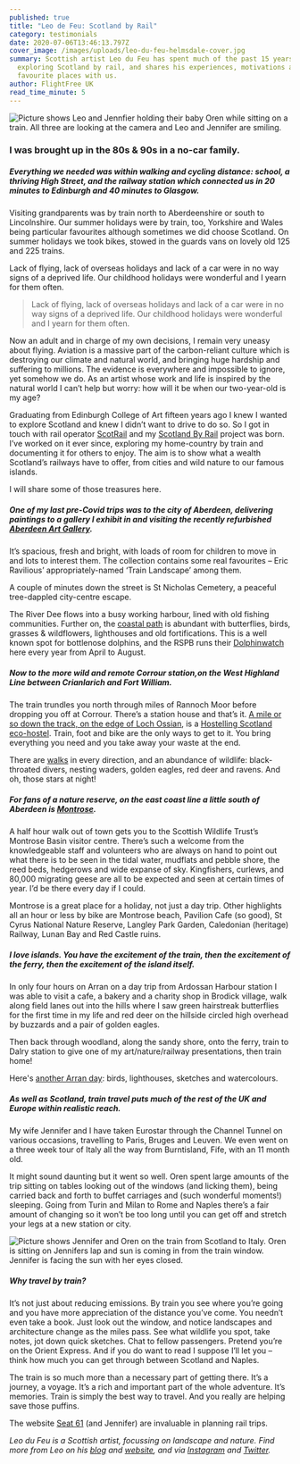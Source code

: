 ```yaml
---
published: true
title: "Leo de Feu: Scotland by Rail"
category: testimonials
date: 2020-07-06T13:46:13.797Z
cover_image: /images/uploads/leo-du-feu-helmsdale-cover.jpg
summary: Scottish artist Leo du Feu has spent much of the past 15 years
  exploring Scotland by rail, and shares his experiences, motivations and
  favourite places with us.
author: FlightFree UK
read_time_minute: 5
---
```

![Picture shows Leo and Jennfier holding their baby Oren while sitting on a train. All three are looking at the camera and Leo and Jennifer are smiling. ](/images/uploads/leo-jennifer-oren.jpg "Leo, Jennifer and Oren")

### I was brought up in the 80s & 90s in a no-car family.

##### Everything we needed was within walking and cycling distance: school, a thriving High Street, and the railway station which connected us in 20 minutes to Edinburgh and 40 minutes to Glasgow.

Visiting grandparents was by train north to Aberdeenshire or south to Lincolnshire. Our summer holidays were by train, too, Yorkshire and Wales being particular favourites although sometimes we did choose Scotland. On summer holidays we took bikes, stowed in the guards vans on lovely old 125 and 225 trains.

Lack of flying, lack of overseas holidays and lack of a car were in no way signs of a deprived life. Our childhood holidays were wonderful and I yearn for them often.

> Lack of flying, lack of overseas holidays and lack of a car were in no way signs of a deprived life. Our childhood holidays were wonderful and I yearn for them often.

Now an adult and in charge of my own decisions, I remain very uneasy about flying. Aviation is a massive part of the carbon-reliant culture which is destroying our climate and natural world, and bringing huge hardship and suffering to millions. The evidence is everywhere and impossible to ignore, yet somehow we do. As an artist whose work and life is inspired by the natural world I can’t help but worry: how will it be when our two-year-old is my age?

Graduating from Edinburgh College of Art fifteen years ago I knew I wanted to explore Scotland and knew I didn’t want to drive to do so. So I got in touch with rail operator [ScotRail](https://www.scotrail.co.uk) and my [Scotland By Rail](http://landscapeartnaturebirds.blogspot.com/search/label/Scotland%20by%20Rail) project was born. I’ve worked on it ever since, exploring my home-country by train and documenting it for others to enjoy. The aim is to show what a wealth Scotland’s railways have to offer, from cities and wild nature to our famous islands.

I﻿ will share some of those treasures here. 

##### One of my last pre-Covid trips was to the city of Aberdeen, delivering paintings to a gallery I exhibit in and visiting the recently refurbished [Aberdeen Art Gallery](http://landscapeartnaturebirds.blogspot.com/2020/03/scotland-by-rail-aberdeen-art-gallery.html). 

It’s spacious, fresh and bright, with loads of room for children to move in and lots to interest them. The collection contains some real favourites – Eric Ravilious’ appropriately-named ‘Train Landscape’ among them.

A couple of minutes down the street is St Nicholas Cemetery, a peaceful tree-dappled city-centre escape. 

The River Dee flows into a busy working harbour, lined with old fishing communities. Further on, the [coastal path](http://landscapeartnaturebirds.blogspot.com/2018/05/scotland-by-rail-aberdeen-coastal-walk.html) is abundant with butterflies, birds, grasses & wildflowers, lighthouses and old fortifications. This is a well known spot for bottlenose dolphins, and the RSPB runs their [Dolphinwatch](https://www.rspb.org.uk/get-involved/activities/dolphinwatch/#5teqtogFao35UxOD.99) here every year from April to August.

##### N﻿ow to the more wild and remote Corrour station,on the West Highland Line between Crianlarich and Fort William. 

The train trundles you north through miles of Rannoch Moor before dropping you off at Corrour. There’s a station house and that’s it. [A mile or so down the track, on the edge of Loch Ossian](https://landscapeartnaturebirds.blogspot.com/2012/04/three-days-in-scottish-highlands-loch.html), is a [Hostelling Scotland eco-hostel](https://www.hostellingscotland.org.uk/hostels/loch-ossian/). Train, foot and bike are the only ways to get to it. You bring everything you need and you take away your waste at the end. 

There are [walks](https://landscapeartnaturebirds.blogspot.com/2012/05/loch-ossian-u-shaped-valley-overhead.html) in every direction, and an abundance of wildlife: black-throated divers, nesting waders, golden eagles, red deer and ravens. And oh, those stars at night!

##### F﻿or fans of a nature reserve, on the east coast line a little south of Aberdeen is [Montrose](http://landscapeartnaturebirds.blogspot.com/2014/08/scotland-by-rail-montrose-scotland.html). 

A half hour walk out of town gets you to the Scottish Wildlife Trust’s Montrose Basin visitor centre. There’s such a welcome from the knowledgeable staff and volunteers who are always on hand to point out what there is to be seen in the tidal water, mudflats and pebble shore, the reed beds, hedgerows and wide expanse of sky. Kingfishers, curlews, and 80,000 migrating geese are all to be expected and seen at certain times of year. I’d be there every day if I could.

Montrose is a great place for a holiday, not just a day trip. Other highlights all an hour or less by bike are Montrose beach, Pavilion Cafe (so good), St Cyrus National Nature Reserve, Langley Park Garden, Caledonian (heritage) Railway, Lunan Bay and Red Castle ruins.

##### I love islands. You have the excitement of the train, then the excitement of the ferry, then the excitement of the island itself. 

In only four hours on Arran on a day trip from Ardossan Harbour station I was able to visit a cafe, a bakery and a charity shop in Brodick village, walk along field lanes out into the hills where I saw green hairstreak butterflies for the first time in my life and red deer on the hillside circled high overhead by buzzards and a pair of golden eagles. 

Then back through woodland, along the sandy shore, onto the ferry, train to Dalry station to give one of my art/nature/railway presentations, then train home!

Here's [another Arran day](http://landscapeartnaturebirds.blogspot.com/2014/12/scotland-by-rail-ardrossan-and-arran.html): birds, lighthouses, sketches and watercolours.

##### As well as Scotland, train travel puts much of the rest of the UK and Europe within realistic reach. 

My wife Jennifer and I have taken Eurostar through the Channel Tunnel on various occasions, travelling to Paris, Bruges and Leuven. We even went on a three week tour of Italy all the way from Burntisland, Fife, with an 11 month old.  

It might sound daunting but it went so well. Oren spent large amounts of the trip sitting on tables looking out of the windows (and licking them), being carried back and forth to buffet carriages and (such wonderful moments!) sleeping. Going from Turin and Milan to Rome and Naples there’s a fair amount of changing so it won’t be too long until you can get off and stretch your legs at a new station or city.

![Picture shows Jennifer and Oren on the train from Scotland to Italy. Oren is sitting on Jennifers lap and sun is coming in from the train window. Jennifer is facing the sun with her eyes closed. ](/images/uploads/leo-du-feu-scotland-italy.jpg "Jennifer and Oren on the train from Scotland to Italy")

##### **Why travel by train?**

It’s not just about reducing emissions. By train you see where you’re going and you have more appreciation of the distance you’ve come. You needn’t even take a book. Just look out the window, and notice landscapes and architecture change as the miles pass. See what wildlife you spot, take notes, jot down quick sketches. Chat to fellow passengers. Pretend you’re on the Orient Express. And if you do want to read I suppose I’ll let you – think how much you can get through between Scotland and Naples.

The train is so much more than a necessary part of getting there. It’s a journey, a voyage. It’s a rich and important part of the whole adventure. It’s memories. Train is simply the best way to travel. And you really are helping save those puffins.

The website [Seat 61](https://www.seat61.com/) (and Jennifer) are invaluable in planning rail trips.

*Leo du Feu is a Scottish artist, focussing on landscape and nature. Find more from Leo on his [blog](http://landscapeartnaturebirds.blogspot.co.uk/) and [website](http://www.leodufeu.co.uk), and via [Instagram](https://www.instagram.com/leodufeu/) and [Twitter](https://twitter.com/LeoduFeu).*